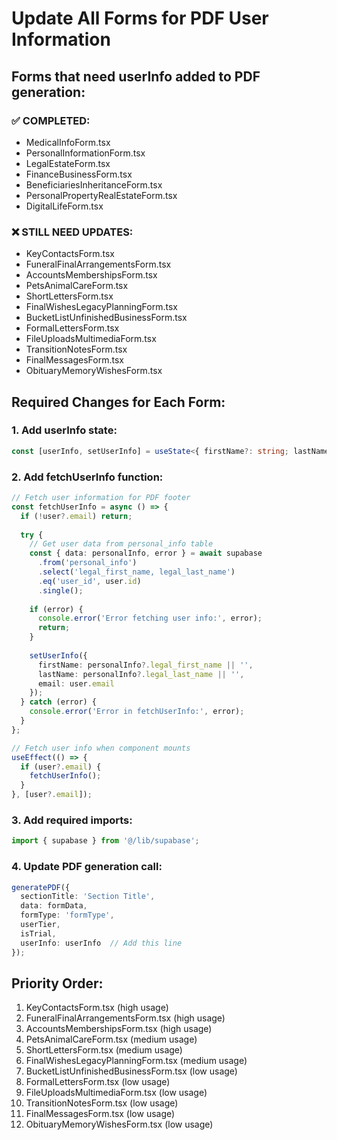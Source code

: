 # Update All Forms for PDF User Information

## Forms that need userInfo added to PDF generation:

### ✅ COMPLETED:
- MedicalInfoForm.tsx
- PersonalInformationForm.tsx  
- LegalEstateForm.tsx
- FinanceBusinessForm.tsx
- BeneficiariesInheritanceForm.tsx
- PersonalPropertyRealEstateForm.tsx
- DigitalLifeForm.tsx

### ❌ STILL NEED UPDATES:
- KeyContactsForm.tsx
- FuneralFinalArrangementsForm.tsx
- AccountsMembershipsForm.tsx
- PetsAnimalCareForm.tsx
- ShortLettersForm.tsx
- FinalWishesLegacyPlanningForm.tsx
- BucketListUnfinishedBusinessForm.tsx
- FormalLettersForm.tsx
- FileUploadsMultimediaForm.tsx
- TransitionNotesForm.tsx
- FinalMessagesForm.tsx
- ObituaryMemoryWishesForm.tsx

## Required Changes for Each Form:

### 1. Add userInfo state:
```typescript
const [userInfo, setUserInfo] = useState<{ firstName?: string; lastName?: string; email?: string }>({});
```

### 2. Add fetchUserInfo function:
```typescript
// Fetch user information for PDF footer
const fetchUserInfo = async () => {
  if (!user?.email) return;
  
  try {
    // Get user data from personal_info table
    const { data: personalInfo, error } = await supabase
      .from('personal_info')
      .select('legal_first_name, legal_last_name')
      .eq('user_id', user.id)
      .single();
    
    if (error) {
      console.error('Error fetching user info:', error);
      return;
    }
    
    setUserInfo({
      firstName: personalInfo?.legal_first_name || '',
      lastName: personalInfo?.legal_last_name || '',
      email: user.email
    });
  } catch (error) {
    console.error('Error in fetchUserInfo:', error);
  }
};

// Fetch user info when component mounts
useEffect(() => {
  if (user?.email) {
    fetchUserInfo();
  }
}, [user?.email]);
```

### 3. Add required imports:
```typescript
import { supabase } from '@/lib/supabase';
```

### 4. Update PDF generation call:
```typescript
generatePDF({
  sectionTitle: 'Section Title',
  data: formData,
  formType: 'formType',
  userTier,
  isTrial,
  userInfo: userInfo  // Add this line
});
```

## Priority Order:
1. KeyContactsForm.tsx (high usage)
2. FuneralFinalArrangementsForm.tsx (high usage)
3. AccountsMembershipsForm.tsx (high usage)
4. PetsAnimalCareForm.tsx (medium usage)
5. ShortLettersForm.tsx (medium usage)
6. FinalWishesLegacyPlanningForm.tsx (medium usage)
7. BucketListUnfinishedBusinessForm.tsx (low usage)
8. FormalLettersForm.tsx (low usage)
9. FileUploadsMultimediaForm.tsx (low usage)
10. TransitionNotesForm.tsx (low usage)
11. FinalMessagesForm.tsx (low usage)
12. ObituaryMemoryWishesForm.tsx (low usage)
